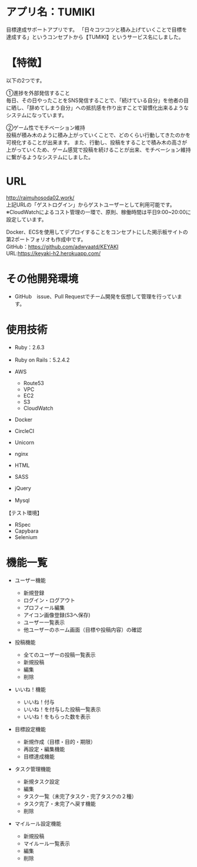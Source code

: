 # アプリ名：TUMIKI
目標達成サポートアプリです。
「日々コツコツと積み上げていくことで目標を達成する」というコンセプトから【TUMIKI】というサービス名にしました。

# 【特徴】  
以下の2つです。

①進捗を外部発信すること  
毎日、その日やったことをSNS発信することで、「続けている自分」を他者の目に晒し、「辞めてしまう自分」への抵抗感を作り出すことで習慣化出来るようなシステムになっています。

②ゲーム性でモチベーション維持  
投稿が積み木のように積み上がっていくことで、どのくらい行動してきたのかを可視化することが出来ます。
また、行動し、投稿をすることで積み木の高さが上がっていくため、ゲーム感覚で投稿を続けることが出来、モチベーション維持に繋がるようなシステムにしました。

# URL
http://raimuhosoda02.work/  
上記URLの「ゲストログイン」からゲストユーザーとして利用可能です。  
※CloudWatchによるコスト管理の一環で、原則、稼働時間は平日9:00~20:00に設定しています。

Docker、ECSを使用してデプロイすることをコンセプトにした掲示板サイトの第2ポートフォリオも作成中です。  
GitHub：https://github.com/adwyaatd/KEYAKI  
URL:https://keyaki-h2.herokuapp.com/  

# その他開発環境
* GitHub　issue、Pull Requestでチーム開発を仮想して管理を行っています。

# 使用技術
* Ruby：2.6.3
* Ruby on Rails：5.2.4.2

* AWS
    * Route53
    * VPC
    * EC2
    * S3
    * CloudWatch    
* Docker
* CircleCI

* Unicorn
* nginx

* HTML
* SASS
* jQuery

* Mysql　

【テスト環境】
* RSpec
* Capybara
* Selenium  

# 機能一覧
* ユーザー機能
    * 新規登録
    * ログイン・ログアウト
    * プロフィール編集
    * アイコン画像登録(S3へ保存)
    * ユーザー一覧表示
    * 他ユーザーのホーム画面（目標や投稿内容）の確認
    
* 投稿機能
    * 全てのユーザーの投稿一覧表示
    * 新規投稿
    * 編集
    * 削除

* いいね！機能
    * いいね！付与
    * いいね！を付与した投稿一覧表示
    * いいね！をもらった数を表示

* 目標設定機能
    * 新規作成（目標・目的・期限）
    * 再設定・編集機能
    * 目標達成機能

* タスク管理機能
    * 新規タスク設定
    * 編集
    * タスク一覧（未完了タスク・完了タスクの２種）
    * タスク完了・未完了へ戻す機能
    * 削除

* マイルール設定機能
    * 新規投稿
    * マイルール一覧表示
    * 編集
    * 削除
